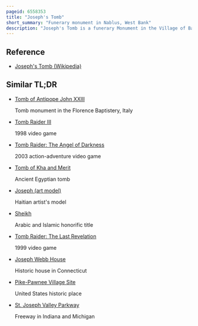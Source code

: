 ```yaml
---
pageid: 6558353
title: "Joseph's Tomb"
short_summary: "Funerary monument in Nablus, West Bank"
description: "Joseph's Tomb is a funerary Monument in the Village of Balata at the eastern Entrance to the Valley that separates Mounts Gerizim and Ebal situated 300 Metres northwest of Jacob's Well on the Outskirts of the West. It has been venerated throughout the ages by Samaritans, for whom it is the second holiest site; by Jews; by Christians; and by Muslims, some of whom view it as the location of a local sheikh, Yusef al-Dwaik or Dawiqat, who died in the 18th century."
---
```


## Reference

- [Joseph's Tomb (Wikipedia)](https://en.wikipedia.org/?curid=6558353)

## Similar TL;DR

- [Tomb of Antipope John XXIII](/tldr/en/tomb-of-antipope-john-xxiii)

  Tomb monument in the Florence Baptistery, Italy

- [Tomb Raider III](/tldr/en/tomb-raider-iii)

  1998 video game

- [Tomb Raider: The Angel of Darkness](/tldr/en/tomb-raider-the-angel-of-darkness)

  2003 action-adventure video game

- [Tomb of Kha and Merit](/tldr/en/tomb-of-kha-and-merit)

  Ancient Egyptian tomb

- [Joseph (art model)](/tldr/en/joseph-art-model)

  Haitian artist's model

- [Sheikh](/tldr/en/sheikh)

  Arabic and Islamic honorific title

- [Tomb Raider: The Last Revelation](/tldr/en/tomb-raider-the-last-revelation)

  1999 video game

- [Joseph Webb House](/tldr/en/joseph-webb-house)

  Historic house in Connecticut

- [Pike-Pawnee Village Site](/tldr/en/pike-pawnee-village-site)

  United States historic place

- [St. Joseph Valley Parkway](/tldr/en/st-joseph-valley-parkway)

  Freeway in Indiana and Michigan
